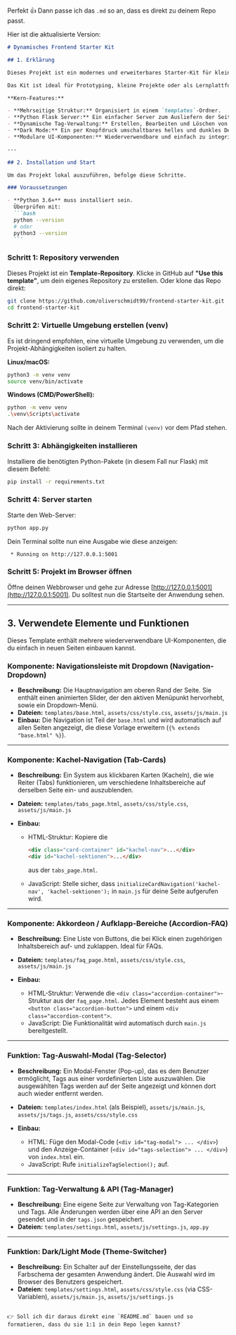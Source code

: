 Perfekt 👍 Dann passe ich das `.md` so an, dass es direkt zu deinem Repo passt.

Hier ist die aktualisierte Version:

````markdown
# Dynamisches Frontend Starter Kit

## 1. Erklärung

Dieses Projekt ist ein modernes und erweiterbares Starter-Kit für kleine, mehrseitige Web-Anwendungen. Es kombiniert ein sauberes Frontend mit einem minimalistischen Python-Backend (Flask), um dynamische Funktionalitäten wie das serverseitige Speichern von Konfigurationen zu ermöglichen.

Das Kit ist ideal für Prototyping, kleine Projekte oder als Lernplattform, um die Interaktion zwischen Frontend (HTML, CSS, JS) und einem einfachen Backend zu verstehen.

**Kern-Features:**

- **Mehrseitige Struktur:** Organisiert in einem `templates`-Ordner.
- **Python Flask Server:** Ein einfacher Server zum Ausliefern der Seiten und für API-Funktionen.
- **Dynamische Tag-Verwaltung:** Erstellen, Bearbeiten und Löschen von Tags, die in einer `tags.json`-Datei dauerhaft gespeichert werden.
- **Dark Mode:** Ein per Knopfdruck umschaltbares helles und dunkles Design, das im Browser des Benutzers gespeichert wird.
- **Modulare UI-Komponenten:** Wiederverwendbare und einfach zu integrierende UI-Elemente.

---

## 2. Installation und Start

Um das Projekt lokal auszuführen, befolge diese Schritte.

### Voraussetzungen

- **Python 3.6+** muss installiert sein.  
  Überprüfen mit:
  ```bash
  python --version
  # oder
  python3 --version
  ```
````

### Schritt 1: Repository verwenden

Dieses Projekt ist ein **Template-Repository**.
Klicke in GitHub auf **"Use this template"**, um dein eigenes Repository zu erstellen.
Oder klone das Repo direkt:

```bash
git clone https://github.com/oliverschmidt99/frontend-starter-kit.git
cd frontend-starter-kit
```

### Schritt 2: Virtuelle Umgebung erstellen (venv)

Es ist dringend empfohlen, eine virtuelle Umgebung zu verwenden, um die Projekt-Abhängigkeiten isoliert zu halten.

**Linux/macOS:**

```bash
python3 -m venv venv
source venv/bin/activate
```

**Windows (CMD/PowerShell):**

```bash
python -m venv venv
.\venv\Scripts\activate
```

Nach der Aktivierung sollte in deinem Terminal `(venv)` vor dem Pfad stehen.

### Schritt 3: Abhängigkeiten installieren

Installiere die benötigten Python-Pakete (in diesem Fall nur Flask) mit diesem Befehl:

```bash
pip install -r requirements.txt
```

### Schritt 4: Server starten

Starte den Web-Server:

```bash
python app.py
```

Dein Terminal sollte nun eine Ausgabe wie diese anzeigen:

```
 * Running on http://127.0.0.1:5001
```

### Schritt 5: Projekt im Browser öffnen

Öffne deinen Webbrowser und gehe zur Adresse
[http://127.0.0.1:5001](http://127.0.0.1:5001).
Du solltest nun die Startseite der Anwendung sehen.

---

## 3. Verwendete Elemente und Funktionen

Dieses Template enthält mehrere wiederverwendbare UI-Komponenten, die du einfach in neuen Seiten einbauen kannst.

### Komponente: Navigationsleiste mit Dropdown (Navigation-Dropdown)

- **Beschreibung:** Die Hauptnavigation am oberen Rand der Seite. Sie enthält einen animierten Slider, der den aktiven Menüpunkt hervorhebt, sowie ein Dropdown-Menü.
- **Dateien:** `templates/base.html`, `assets/css/style.css`, `assets/js/main.js`
- **Einbau:**
  Die Navigation ist Teil der `base.html` und wird automatisch auf allen Seiten angezeigt, die diese Vorlage erweitern (`{% extends "base.html" %}`).

---

### Komponente: Kachel-Navigation (Tab-Cards)

- **Beschreibung:** Ein System aus klickbaren Karten (Kacheln), die wie Reiter (Tabs) funktionieren, um verschiedene Inhaltsbereiche auf derselben Seite ein- und auszublenden.
- **Dateien:** `templates/tabs_page.html`, `assets/css/style.css`, `assets/js/main.js`
- **Einbau:**

  - HTML-Struktur: Kopiere die

    ```html
    <div class="card-container" id="kachel-nav">...</div>
    <div id="kachel-sektionen">...</div>
    ```

    aus der `tabs_page.html`.

  - JavaScript: Stelle sicher, dass `initializeCardNavigation('kachel-nav', 'kachel-sektionen');` in `main.js` für deine Seite aufgerufen wird.

---

### Komponente: Akkordeon / Aufklapp-Bereiche (Accordion-FAQ)

- **Beschreibung:** Eine Liste von Buttons, die bei Klick einen zugehörigen Inhaltsbereich auf- und zuklappen. Ideal für FAQs.
- **Dateien:** `templates/faq_page.html`, `assets/css/style.css`, `assets/js/main.js`
- **Einbau:**

  - HTML-Struktur: Verwende die `<div class="accordion-container">`-Struktur aus der `faq_page.html`.
    Jedes Element besteht aus einem `<button class="accordion-button">` und einem `<div class="accordion-content">`.
  - JavaScript: Die Funktionalität wird automatisch durch `main.js` bereitgestellt.

---

### Funktion: Tag-Auswahl-Modal (Tag-Selector)

- **Beschreibung:** Ein Modal-Fenster (Pop-up), das es dem Benutzer ermöglicht, Tags aus einer vordefinierten Liste auszuwählen. Die ausgewählten Tags werden auf der Seite angezeigt und können dort auch wieder entfernt werden.
- **Dateien:** `templates/index.html` (als Beispiel), `assets/js/main.js`, `assets/js/tags.js`, `assets/css/style.css`
- **Einbau:**

  - HTML: Füge den Modal-Code (`<div id="tag-modal"> ... </div>`) und den Anzeige-Container (`<div id="tags-selection"> ... </div>`) von `index.html` ein.
  - JavaScript: Rufe `initializeTagSelection();` auf.

---

### Funktion: Tag-Verwaltung & API (Tag-Manager)

- **Beschreibung:** Eine eigene Seite zur Verwaltung von Tag-Kategorien und Tags. Alle Änderungen werden über eine API an den Server gesendet und in der `tags.json` gespeichert.
- **Dateien:** `templates/settings.html`, `assets/js/settings.js`, `app.py`

---

### Funktion: Dark/Light Mode (Theme-Switcher)

- **Beschreibung:** Ein Schalter auf der Einstellungsseite, der das Farbschema der gesamten Anwendung ändert. Die Auswahl wird im Browser des Benutzers gespeichert.
- **Dateien:** `templates/settings.html`, `assets/css/style.css` (via CSS-Variablen), `assets/js/main.js`, `assets/js/settings.js`

```

👉 Soll ich dir daraus direkt eine `README.md` bauen und so formatieren, dass du sie 1:1 in dein Repo legen kannst?
```
